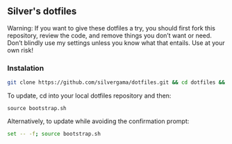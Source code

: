 ## Silver's dotfiles
Warning: If you want to give these dotfiles a try, you should first fork this repository, review the code, and remove things you don’t want or need. Don’t blindly use my settings unless you know what that entails. Use at your own risk!

### Instalation

```bash
git clone https://github.com/silvergama/dotfiles.git && cd dotfiles && make install
```

To update, cd into your local dotfiles repository and then:
```
source bootstrap.sh
```

Alternatively, to update while avoiding the confirmation prompt:
```bash
set -- -f; source bootstrap.sh
```

